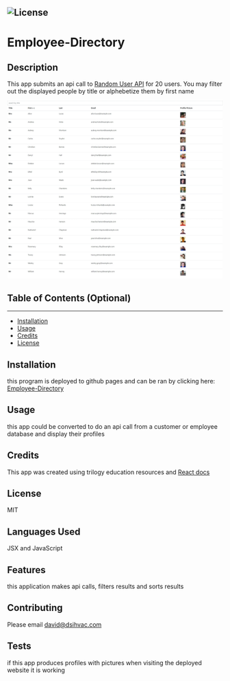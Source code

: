 
  ![License](https://img.shields.io/badge/license-MIT-green)
  ---
  # Employee-Directory

  ## Description
  
  This app submits an api call to [Random User API](https://randomuser.me/) for 20 users. You may filter out the displayed people by title or alphebetize them by first name
  
  ![screenshot](https://github.com/davidsackett14/Employee-Directory/blob/main/Web%20capture_18-6-2021_21018_davidsackett14.github.io.jpeg)
  
  
  ## Table of Contents (Optional)
  ---
  * [Installation](#installation)
  * [Usage](#usage)
  * [Credits](#credits)
  * [License](#license)
  
  
  ## Installation
  
  this program is deployed to github pages and can be ran by clicking here: [Employee-Directory](https://davidsackett14.github.io/Employee-Directory/)
  
  
  ## Usage 
  
  this app could be converted to do an api call from a customer or employee database and display their profiles
  
  
  ## Credits
  
  This app was created using trilogy education resources and [React docs](https://create-react-app.dev)
  
  
  ## License
  
  MIT
  
  
  ## Languages Used

  JSX and JavaScript

  ## Features
  
  this application makes api calls, filters results and sorts results
  
  ## Contributing
  
  Please email david@dsihvac.com
  
  ## Tests
  
  if this app produces profiles with pictures when visiting the deployed website it is working
  
